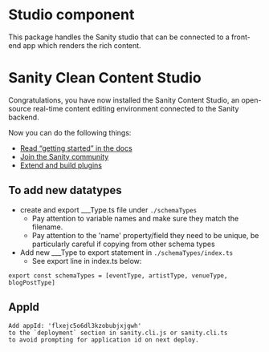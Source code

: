 # Studio component

This package handles the Sanity studio that can be connected to 
a front-end app which renders the rich content.

# Sanity Clean Content Studio

Congratulations, you have now installed the Sanity Content Studio, an open-source real-time content editing environment connected to the Sanity backend.

Now you can do the following things:

- [Read “getting started” in the docs](https://www.sanity.io/docs/introduction/getting-started?utm_source=readme)
- [Join the Sanity community](https://www.sanity.io/community/join?utm_source=readme)
- [Extend and build plugins](https://www.sanity.io/docs/content-studio/extending?utm_source=readme)


## To add new datatypes

- create and export ___Type.ts file under `./schemaTypes`
    - Pay attention to variable names and make sure they
      match the filename.
    - Pay attention to the 'name' property/field they need 
      to be unique, be particularly careful if copying from
      other schema types
- Add new ___Type to export statement in `./schemaTypes/index.ts`
    - See export line in index.ts below: 

```
export const schemaTypes = [eventType, artistType, venueType, blogPostType]
```

## AppId

```
Add appId: 'flxejc5o6dl3kzobubjxjgwh'
to the `deployment` section in sanity.cli.js or sanity.cli.ts
to avoid prompting for application id on next deploy.
```